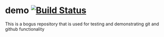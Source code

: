 # demo [![Build Status](https://travis-ci.org/layer-zero/demo.svg?branch=master)](https://travis-ci.org/layer-zero/demo)
This is a bogus repository that is used for testing and demonstrating git and github functionality
